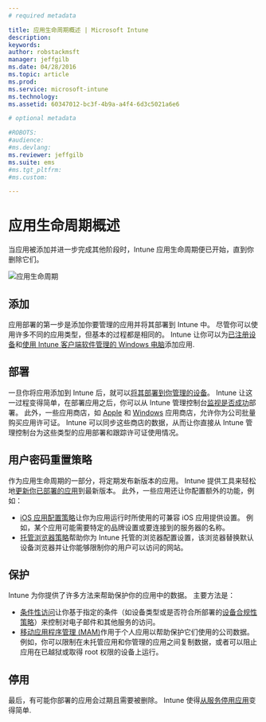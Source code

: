 ```yaml
---
# required metadata

title: 应用生命周期概述 | Microsoft Intune
description:
keywords:
author: robstackmsft
manager: jeffgilb
ms.date: 04/28/2016
ms.topic: article
ms.prod:
ms.service: microsoft-intune
ms.technology:
ms.assetid: 60347012-bc3f-4b9a-a4f4-6d3c5021a6e6

# optional metadata

#ROBOTS:
#audience:
#ms.devlang:
ms.reviewer: jeffgilb
ms.suite: ems
#ms.tgt_pltfrm:
#ms.custom:

---
```


# 应用生命周期概述

当应用被添加并进一步完成其他阶段时，Intune 应用生命周期便已开始，直到你删除它们。

![应用生命周期](./media/applifecycle_nobg.png "the Intune app lifecycle")

## 添加

应用部署的第一步是添加你要管理的应用并将其部署到 Intune 中。 尽管你可以使用许多不同的应用类型，但基本的过程都是相同的。 Intune 让你可以为[已注册设备](add-apps-for-mobile-devices-in-microsoft-intune.md)和[使用 Intune 客户端软件管理的 Windows 电脑](add-apps-for-windows-pcs-in-microsoft-intune.md)添加应用.

## 部署

一旦你将应用添加到 Intune 后，就可以[将其部署到你管理的设备](deploy-apps.md)。 Intune 让这一过程变得简单，在部署应用之后，你可以从 Intune 管理控制台[监视是否成功](monitor-apps-in-microsoft-intune.md)部署。 此外，一些应用商店，如 [Apple](manage-ios-apps-you-purchased-through-a-volume-purchase-program-with-microsoft-intune.md) 和 [Windows](manage-apps-you-purchased-from-the-windows-store-for-business-with-microsoft-intune.md) 应用商店，允许你为公司批量购买应用许可证。 Intune 可以同步这些商店的数据，从而让你直接从 Intune 管理控制台为这些类型的应用部署和跟踪许可证使用情况。

## 用户密码重置策略

作为应用生命周期的一部分，将定期发布新版本的应用。 Intune 提供工具来轻松地[更新你已部署的应用](update-apps-using-microsoft-intune.md)到最新版本。 此外，一些应用还让你配置额外的功能，例如：
- [iOS 应用配置策略](configure-ios-apps-with-mobile-app-configuration-policies-in-microsoft-intune.md)让你为应用运行时所使用的可兼容 iOS 应用提供设置。 例如，某个应用可能需要特定的品牌设置或要连接到的服务器的名称。
- [托管浏览器策略](manage-internet-access-using-managed-browser-policies.md)帮助你为 Intune 托管的浏览器配置设置，该浏览器替换默认设备浏览器并让你能够限制你的用户可以访问的网站。

## 保护

Intune 为你提供了许多方法来帮助保护你的应用中的数据。 主要方法是：
- [条件性访问](restrict-access-to-email-and-o365-services-with-microsoft-intune.md)让你基于指定的条件（如设备类型或是否符合所部署的[设备合规性策略](introduction-to-device-compliance-policies-in-microsoft-intune.md)）来控制对电子邮件和其他服务的访问。
- [移动应用程序管理 (MAM)](protect-app-data-using-mobile-app-management-policies-with-microsoft-intune.md)作用于个人应用以帮助保护它们使用的公司数据。 例如，你可以限制在未托管应用和你管理的应用之间复制数据，或者可以阻止应用在已越狱或取得 root 权限的设备上运行。

## 停用

最后，有可能你部署的应用会过期且需要被删除。 Intune 使得[从服务停用应用](retire-apps-using-microsoft-intune.md)变得简单.


<!--HONumber=May16_HO1-->


